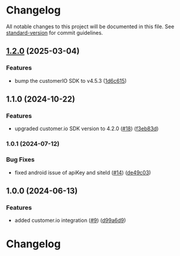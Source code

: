 # Changelog

All notable changes to this project will be documented in this file. See [standard-version](https://github.com/conventional-changelog/standard-version) for commit guidelines.

## [1.2.0](https://github.com/rudderlabs/rudder-integration-customerio-android/compare/v1.1.0...v1.2.0) (2025-03-04)


### Features

* bump the customerIO SDK to v4.5.3 ([1d6c615](https://github.com/rudderlabs/rudder-integration-customerio-android/commit/1d6c6157edbf5b55d99fb100b59ceb86302f4e9e))

## 1.1.0 (2024-10-22)


### Features

* upgraded customer.io SDK version to 4.2.0 ([#18](https://github.com/rudderlabs/rudder-integration-customerio-android/issues/18)) ([f3eb83d](https://github.com/rudderlabs/rudder-integration-customerio-android/commit/f3eb83d7b1fe7f88367a1b968537134ac2354009))

### 1.0.1 (2024-07-12)


### Bug Fixes

* fixed android issue of apiKey and siteId ([#14](https://github.com/rudderlabs/rudder-integration-customerio-android/issues/14)) ([de49c03](https://github.com/rudderlabs/rudder-integration-customerio-android/commit/de49c038b645fcefe36895e875671d9c849af3ba))

## 1.0.0 (2024-06-13)


### Features

* added customer.io integration ([#9](https://github.com/rudderlabs/rudder-integration-customerio-android/issues/9)) ([d99a6d9](https://github.com/rudderlabs/rudder-integration-customerio-android/commit/d99a6d90c4de2489d32ef6e51464d1aad2587207))

# Changelog
